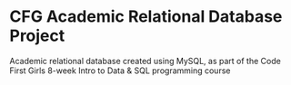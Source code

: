 # CFG Academic Relational Database Project

Academic relational database created using MySQL, as part of the Code First Girls 8-week Intro to Data &amp; SQL programming course
